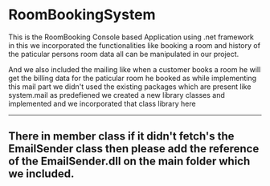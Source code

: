 # RoomBookingSystem

This is the RoomBooking Console based Application using .net framework in this we incorporated the functionalities like 
booking a room and history of the paticular persons room data all can be manipulated in our project.

And we also included the mailing like when a customer books a room he will get the billing data for the paticular room he booked
as while implementing this mail part we didn't used the existing packages which are present like system.mail as predefiened we created 
a new library classes and implemented and we incorporated that class library here

-----------------------------------------------------------------------------------------------------------------------------------------
There in member class if it didn't fetch's the EmailSender class then please add the reference of the EmailSender.dll on the main folder 
which we included.
-----------------------------------------------------------------------------------------------------------------------------------------
